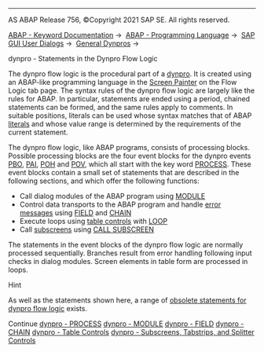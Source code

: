   

* * *

AS ABAP Release 756, ©Copyright 2021 SAP SE. All rights reserved.

[ABAP - Keyword Documentation](javascript:call_link\('abenabap.htm'\)) →  [ABAP - Programming Language](javascript:call_link\('abenabap_reference.htm'\)) →  [SAP GUI User Dialogs](javascript:call_link\('abenabap_screens.htm'\)) →  [General Dynpros](javascript:call_link\('abenabap_dynpros.htm'\)) → 

dynpro - Statements in the Dynpro Flow Logic

The dynpro flow logic is the procedural part of a [dynpro](javascript:call_link\('abendynpro_glosry.htm'\) "Glossary Entry"). It is created using an ABAP-like programming language in the [Screen Painter](javascript:call_link\('abenscreen_painter_glosry.htm'\) "Glossary Entry") on the Flow Logic tab page. The syntax rules of the dynpro flow logic are largely like the rules for ABAP. In particular, statements are ended using a period, chained statements can be formed, and the same rules apply to comments. In suitable positions, literals can be used whose syntax matches that of ABAP [literals](javascript:call_link\('abenliteral.htm'\)) and whose value range is determined by the requirements of the current statement.

The dynpro flow logic, like ABAP programs, consists of processing blocks. Possible processing blocks are the four event blocks for the dynpro events [PBO](javascript:call_link\('abenpbo_glosry.htm'\) "Glossary Entry"), [PAI](javascript:call_link\('abenpai_glosry.htm'\) "Glossary Entry"), [POH](javascript:call_link\('abenpoh_glosry.htm'\) "Glossary Entry") and [POV](javascript:call_link\('abenpov_glosry.htm'\) "Glossary Entry"), which all start with the key word [PROCESS](javascript:call_link\('dynpprocess.htm'\)). These event blocks contain a small set of statements that are described in the following sections, and which offer the following functions:

-   Call dialog modules of the ABAP program using [MODULE](javascript:call_link\('dynpmodule.htm'\))
-   Control data transports to the ABAP program and handle [error messages](javascript:call_link\('abenerror_message_glosry.htm'\) "Glossary Entry") using [FIELD](javascript:call_link\('dynpfield.htm'\)) and [CHAIN](javascript:call_link\('dynpchain.htm'\))
-   Execute loops using [table controls](javascript:call_link\('abentable_control_glosry.htm'\) "Glossary Entry") with [LOOP](javascript:call_link\('dynploop.htm'\))
-   Call [subscreens](javascript:call_link\('abensubscreen_glosry.htm'\) "Glossary Entry") using [CALL SUBSCREEN](javascript:call_link\('dynpcall.htm'\))

The statements in the event blocks of the dynpro flow logic are normally processed sequentially. Branches result from error handling following input checks in dialog modules. Screen elements in table form are processed in loops.

Hint

As well as the statements shown here, a range of [obsolete statements for dynpro flow logic](javascript:call_link\('abendynpro_obsolet.htm'\)) exists.

Continue
[dynpro - PROCESS](javascript:call_link\('dynpprocess.htm'\))
[dynpro - MODULE](javascript:call_link\('dynpmodule.htm'\))
[dynpro - FIELD](javascript:call_link\('dynpfield.htm'\))
[dynpro - CHAIN](javascript:call_link\('dynpchain.htm'\))
[dynpro - Table Controls](javascript:call_link\('abendynp_table_controls.htm'\))
[dynpro - Subscreens, Tabstrips, and Splitter Controls](javascript:call_link\('abendynp_subscreens.htm'\))